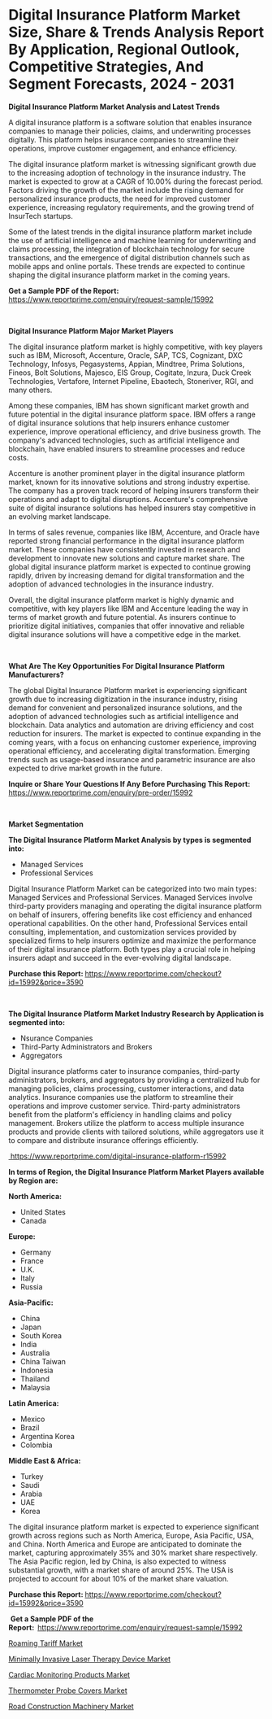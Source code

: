 <p><h1>Digital Insurance Platform Market Size, Share & Trends Analysis Report By Application, Regional Outlook, Competitive Strategies, And Segment Forecasts, 2024 - 2031</h1></p><p><strong>Digital Insurance Platform Market Analysis and Latest Trends</strong></p>
<p><p>A digital insurance platform is a software solution that enables insurance companies to manage their policies, claims, and underwriting processes digitally. This platform helps insurance companies to streamline their operations, improve customer engagement, and enhance efficiency.</p><p>The digital insurance platform market is witnessing significant growth due to the increasing adoption of technology in the insurance industry. The market is expected to grow at a CAGR of 10.00% during the forecast period. Factors driving the growth of the market include the rising demand for personalized insurance products, the need for improved customer experience, increasing regulatory requirements, and the growing trend of InsurTech startups.</p><p>Some of the latest trends in the digital insurance platform market include the use of artificial intelligence and machine learning for underwriting and claims processing, the integration of blockchain technology for secure transactions, and the emergence of digital distribution channels such as mobile apps and online portals. These trends are expected to continue shaping the digital insurance platform market in the coming years.</p></p>
<p><strong>Get a Sample PDF of the Report:&nbsp;</strong> <a href="https://www.reportprime.com/enquiry/request-sample/15992">https://www.reportprime.com/enquiry/request-sample/15992</a></p>
<p>&nbsp;</p>
<p><strong>Digital Insurance Platform Major Market Players</strong></p>
<p><p>The digital insurance platform market is highly competitive, with key players such as IBM, Microsoft, Accenture, Oracle, SAP, TCS, Cognizant, DXC Technology, Infosys, Pegasystems, Appian, Mindtree, Prima Solutions, Fineos, Bolt Solutions, Majesco, EIS Group, Cogitate, Inzura, Duck Creek Technologies, Vertafore, Internet Pipeline, Ebaotech, Stoneriver, RGI, and many others.</p><p>Among these companies, IBM has shown significant market growth and future potential in the digital insurance platform space. IBM offers a range of digital insurance solutions that help insurers enhance customer experience, improve operational efficiency, and drive business growth. The company's advanced technologies, such as artificial intelligence and blockchain, have enabled insurers to streamline processes and reduce costs.</p><p>Accenture is another prominent player in the digital insurance platform market, known for its innovative solutions and strong industry expertise. The company has a proven track record of helping insurers transform their operations and adapt to digital disruptions. Accenture's comprehensive suite of digital insurance solutions has helped insurers stay competitive in an evolving market landscape.</p><p>In terms of sales revenue, companies like IBM, Accenture, and Oracle have reported strong financial performance in the digital insurance platform market. These companies have consistently invested in research and development to innovate new solutions and capture market share. The global digital insurance platform market is expected to continue growing rapidly, driven by increasing demand for digital transformation and the adoption of advanced technologies in the insurance industry.</p><p>Overall, the digital insurance platform market is highly dynamic and competitive, with key players like IBM and Accenture leading the way in terms of market growth and future potential. As insurers continue to prioritize digital initiatives, companies that offer innovative and reliable digital insurance solutions will have a competitive edge in the market.</p></p>
<p>&nbsp;</p>
<p><strong>What Are The Key Opportunities For Digital Insurance Platform Manufacturers?</strong></p>
<p><p>The global Digital Insurance Platform market is experiencing significant growth due to increasing digitization in the insurance industry, rising demand for convenient and personalized insurance solutions, and the adoption of advanced technologies such as artificial intelligence and blockchain. Data analytics and automation are driving efficiency and cost reduction for insurers. The market is expected to continue expanding in the coming years, with a focus on enhancing customer experience, improving operational efficiency, and accelerating digital transformation. Emerging trends such as usage-based insurance and parametric insurance are also expected to drive market growth in the future.</p></p>
<p><strong>Inquire or Share Your Questions If Any Before Purchasing This Report:</strong> <a href="https://www.reportprime.com/enquiry/pre-order/15992">https://www.reportprime.com/enquiry/pre-order/15992</a></p>
<p>&nbsp;</p>
<p><strong>Market Segmentation</strong></p>
<p><strong>The Digital Insurance Platform Market Analysis by types is segmented into:</strong></p>
<p><ul><li>Managed Services</li><li>Professional Services</li></ul></p>
<p><p>Digital Insurance Platform Market can be categorized into two main types: Managed Services and Professional Services. Managed Services involve third-party providers managing and operating the digital insurance platform on behalf of insurers, offering benefits like cost efficiency and enhanced operational capabilities. On the other hand, Professional Services entail consulting, implementation, and customization services provided by specialized firms to help insurers optimize and maximize the performance of their digital insurance platform. Both types play a crucial role in helping insurers adapt and succeed in the ever-evolving digital landscape.</p></p>
<p><strong>Purchase this Report:&nbsp;</strong><a href="https://www.reportprime.com/checkout?id=15992&price=3590">https://www.reportprime.com/checkout?id=15992&price=3590</a></p>
<p>&nbsp;</p>
<p><strong>The Digital Insurance Platform Market Industry Research by Application is segmented into:</strong></p>
<p><ul><li>Nsurance Companies</li><li>Third-Party Administrators and Brokers</li><li>Aggregators</li></ul></p>
<p><p>Digital insurance platforms cater to insurance companies, third-party administrators, brokers, and aggregators by providing a centralized hub for managing policies, claims processing, customer interactions, and data analytics. Insurance companies use the platform to streamline their operations and improve customer service. Third-party administrators benefit from the platform's efficiency in handling claims and policy management. Brokers utilize the platform to access multiple insurance products and provide clients with tailored solutions, while aggregators use it to compare and distribute insurance offerings efficiently.</p></p>
<p><a href="https://www.reportprime.com/digital-insurance-platform-r15992">&nbsp;https://www.reportprime.com/digital-insurance-platform-r15992</a></p>
<p><strong>In terms of Region, the Digital Insurance Platform Market Players available by Region are:</strong></p>
<p>
    <p> <strong> North America: </strong>
        <ul>
            <li>United States</li>
            <li>Canada</li>
        </ul>
        </p> 
    <p> <strong> Europe: </strong>
        <ul>
            <li>Germany</li>
            <li>France</li>
            <li>U.K.</li>
            <li>Italy</li>
            <li>Russia</li>
        </ul>
        </p> 
    <p> <strong> Asia-Pacific: </strong>
        <ul>
            <li>China</li>
            <li>Japan</li>
            <li>South Korea</li>
            <li>India</li>
            <li>Australia</li>
            <li>China Taiwan</li>
            <li>Indonesia</li>
            <li>Thailand</li>
            <li>Malaysia</li>
        </ul>
        </p> 
    <p> <strong> Latin America: </strong>
        <ul>
            <li>Mexico</li>
            <li>Brazil</li>
            <li>Argentina Korea</li>
            <li>Colombia</li>
        </ul>
        </p> 
    <p> <strong> Middle East & Africa: </strong>
        <ul>
            <li>Turkey</li>
            <li>Saudi</li>
            <li>Arabia</li>
            <li>UAE</li>
            <li>Korea</li>
        </ul>
    </p>
    </p>
<p><p>The digital insurance platform market is expected to experience significant growth across regions such as North America, Europe, Asia Pacific, USA, and China. North America and Europe are anticipated to dominate the market, capturing approximately 35% and 30% market share respectively. The Asia Pacific region, led by China, is also expected to witness substantial growth, with a market share of around 25%. The USA is projected to account for about 10% of the market share valuation.</p></p>
<p><strong>Purchase this Report: </strong><a href="https://www.reportprime.com/checkout?id=15992&price=3590">https://www.reportprime.com/checkout?id=15992&price=3590</a></p>
<p>&nbsp;<strong>Get a Sample PDF of the Report:&nbsp;&nbsp;</strong><a href="https://www.reportprime.com/enquiry/request-sample/15992">https://www.reportprime.com/enquiry/request-sample/15992</a></p>
<p><strong></strong></p>
<p><p><a href="https://github.com/sydneyHley85/Market-Research-Report-List-1/blob/main/roaming-tariff-market.md">Roaming Tariff Market</a></p><p><a href="https://medium.com/@tedbrakus/minimally-invasive-laser-therapy-device-market-trends-a-detailed-study-of-its-market-segmentation-6596b3961aa8">Minimally Invasive Laser Therapy Device Market</a></p><p><a href="https://medium.com/@charityrice1939/cardiac-monitoring-products-market-size-by-type-resting-ecg-stress-ecg-holter-ecg-others-by-03640ddf220a">Cardiac Monitoring Products Market</a></p><p><a href="https://medium.com/@eliasman59/global-thermometer-probe-covers-market-opportunities-and-forecast-for-period-from-2024-to-2031-04e1f6b1bd31">Thermometer Probe Covers Market</a></p><p><a href="https://github.com/trameciabutler45/Market-Research-Report-List-1/blob/main/road-construction-machinery-market.md">Road Construction Machinery Market</a></p></p>